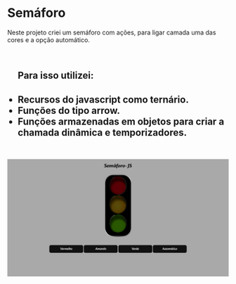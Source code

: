 # Semáforo

Neste projeto criei um semáforo com ações, para ligar camada uma das cores e a opção automático.

<br>
   <ul>
   <h2>Para isso utilizei:<h2>
<li>Recursos do javascript como ternário.</li>
<li>Funções do tipo arrow.</li>
<li>Funções armazenadas em objetos para criar a chamada dinâmica e temporizadores.</li>
</ul>
<br>

![preview](img/preview1.png)
